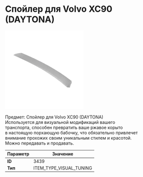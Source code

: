 # Спойлер для Volvo XC90 (DAYTONA)

![Item Image](../img/3439.webp?raw=true)

Предмет: Спойлер для Volvo XC90 (DAYTONA)<br>Используется для визуальной модификаций вашего<br>транспорта, способен превратить ваше ржавое корыто<br>в настоящую порхающую бабочку, что обязательно привлечет<br>внимание прохожих своим уникальным стилем и красотой.<br>Можно передавать и продавать.


| Параметр | Значение |
|----------|----------|
| **ID** | 3439 |
| **Тип** | ITEM_TYPE_VISUAL_TUNING |

